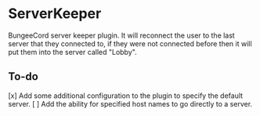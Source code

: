 # ServerKeeper #

BungeeCord server keeper plugin.  It will reconnect the user to the last server that they connected to, if they were not connected before then it will put them into the server called "Lobby".

## To-do ##

[x] Add some additional configuration to the plugin to specify the default server.
[ ] Add the ability for specified host names to go directly to a server.

